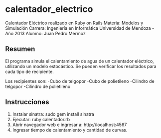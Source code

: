 calentador_electrico
====================

Calentador Eléctrico realizado en Ruby on Rails
Materia: Modelos y Simulación
Carrera: Ingeniería en Informática
Universidad de Mendoza - Año 2013
Alumno: Juan Pedro Mermoz

Resumen
--------------------
El programa simula el calentamiento de agua de un calentador eléctrico, utilizando un modelo estocástico.
Se pueden verificar los resultados para cada tipo de recipiente.

Los recipientes son:
-Cubo de telgopor
-Cubo de polietileno
-Cilindro de telgopor
-Cilindro de polietileno

Instrucciones
--------------------
1) Instalar sinatra: sudo gem install sinatra
2) Ejecutar: ruby calentador.rb
3) Abrir navegador web e ingresar a: http://localhost:4567
4) Ingresar tiempo de calentamiento y cantidad de curvas.